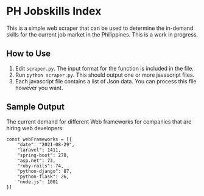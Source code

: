 # PH Jobskills Index
This is a simple web scraper that can be used to determine the in-demand 
skills for the current job market in the Philippines. This is a work in progress.

## How to Use
1. Edit `scraper.py`. The input format for the function is included in the file.
2. Run `python scraper.py`. This should output one or more javascript files.
3. Each javascript file contains a list of Json data.
  You can process this file however you want.
  
## Sample Output
The current demand for different Web frameworks for companies that are
hiring web developers:
```
const webFrameworks = [{
    "date": "2021-08-29", 
    "laravel": 1411, 
    "spring-boot": 278, 
    "asp.net": 73, 
    "ruby-rails": 74, 
    "python-django": 87, 
    "python-flask": 26, 
    "node.js": 1001
}]
```
